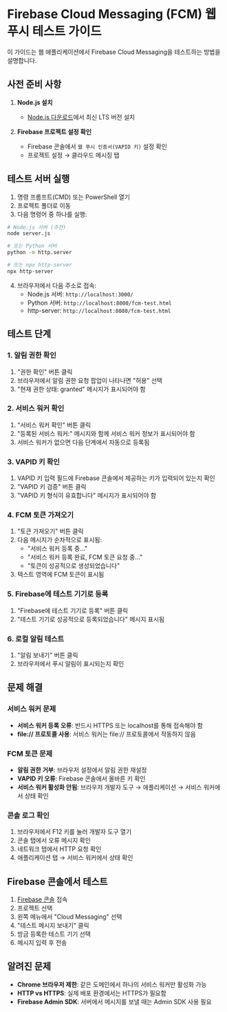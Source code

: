 # Firebase Cloud Messaging (FCM) 웹 푸시 테스트 가이드

이 가이드는 웹 애플리케이션에서 Firebase Cloud Messaging을 테스트하는 방법을 설명합니다.

## 사전 준비 사항

1. **Node.js 설치**
   - [Node.js 다운로드](https://nodejs.org/)에서 최신 LTS 버전 설치

2. **Firebase 프로젝트 설정 확인**
   - Firebase 콘솔에서 `웹 푸시 인증서(VAPID 키)` 설정 확인
   - 프로젝트 설정 → 클라우드 메시징 탭

## 테스트 서버 실행

1. 명령 프롬프트(CMD) 또는 PowerShell 열기
2. 프로젝트 폴더로 이동
3. 다음 명령어 중 하나를 실행:

```bash
# Node.js 서버 (추천)
node server.js

# 또는 Python 서버
python -m http.server

# 또는 npx http-server
npx http-server
```

4. 브라우저에서 다음 주소로 접속:
   - Node.js 서버: `http://localhost:3000/`
   - Python 서버: `http://localhost:8000/fcm-test.html`
   - http-server: `http://localhost:8080/fcm-test.html`

## 테스트 단계

### 1. 알림 권한 확인

1. "권한 확인" 버튼 클릭
2. 브라우저에서 알림 권한 요청 팝업이 나타나면 "허용" 선택
3. "현재 권한 상태: granted" 메시지가 표시되어야 함

### 2. 서비스 워커 확인

1. "서비스 워커 확인" 버튼 클릭
2. "등록된 서비스 워커:" 메시지와 함께 서비스 워커 정보가 표시되어야 함
3. 서비스 워커가 없으면 다음 단계에서 자동으로 등록됨

### 3. VAPID 키 확인

1. VAPID 키 입력 필드에 Firebase 콘솔에서 제공하는 키가 입력되어 있는지 확인
2. "VAPID 키 검증" 버튼 클릭
3. "VAPID 키 형식이 유효합니다" 메시지가 표시되어야 함

### 4. FCM 토큰 가져오기

1. "토큰 가져오기" 버튼 클릭
2. 다음 메시지가 순차적으로 표시됨:
   - "서비스 워커 등록 중..."
   - "서비스 워커 등록 완료, FCM 토큰 요청 중..."
   - "토큰이 성공적으로 생성되었습니다"
3. 텍스트 영역에 FCM 토큰이 표시됨

### 5. Firebase에 테스트 기기로 등록

1. "Firebase에 테스트 기기로 등록" 버튼 클릭
2. "테스트 기기로 성공적으로 등록되었습니다" 메시지 표시됨

### 6. 로컬 알림 테스트

1. "알림 보내기" 버튼 클릭
2. 브라우저에서 푸시 알림이 표시되는지 확인

## 문제 해결

### 서비스 워커 문제

- **서비스 워커 등록 오류**: 반드시 HTTPS 또는 localhost를 통해 접속해야 함
- **file:// 프로토콜 사용**: 서비스 워커는 file:// 프로토콜에서 작동하지 않음

### FCM 토큰 문제

- **알림 권한 거부**: 브라우저 설정에서 알림 권한 재설정
- **VAPID 키 오류**: Firebase 콘솔에서 올바른 키 확인
- **서비스 워커 활성화 안됨**: 브라우저 개발자 도구 → 애플리케이션 → 서비스 워커에서 상태 확인

### 콘솔 로그 확인

1. 브라우저에서 F12 키를 눌러 개발자 도구 열기
2. 콘솔 탭에서 오류 메시지 확인
3. 네트워크 탭에서 HTTP 요청 확인
4. 애플리케이션 탭 → 서비스 워커에서 상태 확인

## Firebase 콘솔에서 테스트

1. [Firebase 콘솔](https://console.firebase.google.com/) 접속
2. 프로젝트 선택
3. 왼쪽 메뉴에서 "Cloud Messaging" 선택
4. "테스트 메시지 보내기" 클릭
5. 방금 등록한 테스트 기기 선택
6. 메시지 입력 후 전송

## 알려진 문제

- **Chrome 브라우저 제한**: 같은 도메인에서 하나의 서비스 워커만 활성화 가능
- **HTTP vs HTTPS**: 실제 배포 환경에서는 HTTPS가 필요함
- **Firebase Admin SDK**: 서버에서 메시지를 보낼 때는 Admin SDK 사용 필요 
